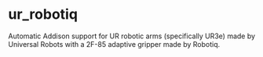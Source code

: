 # ur_robotiq #

Automatic Addison support for UR robotic arms (specifically UR3e) made by Universal Robots with a 2F-85 adaptive gripper made by Robotiq.